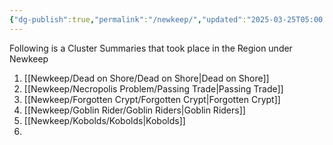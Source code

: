 ```yaml
---
{"dg-publish":true,"permalink":"/newkeep/","updated":"2025-03-25T05:00:06.305+05:30"}
---
```


Following is a Cluster Summaries that took place in the Region under Newkeep

1. [[Newkeep/Dead on Shore/Dead on Shore\|Dead on Shore]]
2. [[Newkeep/Necropolis Problem/Passing Trade\|Passing Trade]]
3. [[Newkeep/Forgotten Crypt/Forgotten Crypt\|Forgotten Crypt]]
4. [[Newkeep/Goblin Rider/Goblin Riders\|Goblin Riders]]
5. [[Newkeep/Kobolds/Kobolds\|Kobolds]]
6. 